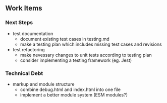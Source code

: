 ## Work Items

### Next Steps
- test documentation
  - document existing test cases in testing.md
  - make a testing plan which includes missing test cases and revisions
- test refactoring
  - make nevessary changes to unit tests according to testing plan
  - consider implementing a testing framework (eg. Jest)

### Technical Debt
- markup and module structure
  - combine debug.html and index.html into one file
  - implement a better module system (ESM modules?)
